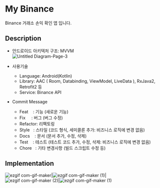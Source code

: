 # My Binance   
Binance 거래소 손익 확인 앱 입니다.

## Description   
* 안드로이드 아키텍처 구조: MVVM   
![Untitled Diagram-Page-3](https://user-images.githubusercontent.com/49981048/107177672-af218880-6a15-11eb-8e16-6270b1cc9a7d.png)
   
   
* 사용기술
   * Language: Android(Kotlin)
   * Library: AAC ( Room,  Databinding,  ViewModel,  LiveData ),  RxJava2,  Retrofit2 등
   * Service: Binance API
   
   
   

* Commit Message
   * Feat    : 기능 (새로운 기능)
   * Fix     : 버그 (버그 수정)
   * Refactor: 리팩토링
   * Style   : 스타일 (코드 형식, 세미콜론 추가: 비즈니스 로직에 변경 없음)
   * Docs    : 문서 (문서 추가, 수정, 삭제)
   * Test    : 테스트 (테스트 코드 추가, 수정, 삭제: 비즈니스 로직에 변경 없음)
   * Chore   : 기타 변경사항 (빌드 스크립트 수정 등)
   
## Implementation
![ezgif com-gif-maker](https://user-images.githubusercontent.com/49981048/107182473-29570a80-6a20-11eb-9a9f-78fbe291a971.png)|![ezgif com-gif-maker (1)](https://user-images.githubusercontent.com/49981048/107182480-2c51fb00-6a20-11eb-96fe-6fc15a7ce614.png)|![ezgif com-gif-maker (2)](https://user-images.githubusercontent.com/49981048/107182488-2fe58200-6a20-11eb-87a4-7ed5c9b6a5f2.png)|![ezgif com-gif-maker (1)](https://user-images.githubusercontent.com/49981048/107182499-33790900-6a20-11eb-9203-3a83c18c98bd.gif)

